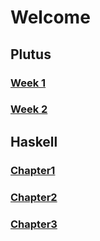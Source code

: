 # Welcome
## Plutus
### [Week 1](./plutus/week1/index.md)
### [Week 2](./plutus/week2/index.md)
## Haskell
### [Chapter1](./haskell/chapter1/index.md)
### [Chapter2](./haskell/chapter2/index.md)
### [Chapter3](./haskell/chapter3/index.md)

